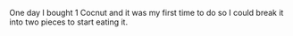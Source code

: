 One day I bought 1 Cocnut and it was my first time to do so
I could break it into two pieces to start eating it.